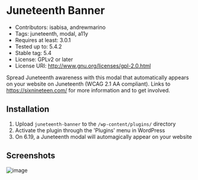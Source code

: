 # Juneteenth Banner
* Contributors: isabisa, andrewmarino
* Tags: juneteenth, modal, a11y
* Requires at least: 3.0.1
* Tested up to: 5.4.2
* Stable tag: 5.4
* License: GPLv2 or later
* License URI: http://www.gnu.org/licenses/gpl-2.0.html

Spread Juneteenth awareness with this modal that automatically appears on your website on Juneteenth (WCAG 2.1 AA compliant). Links to https://sixnineteen.com/ for more information and to get involved.

## Installation

1. Upload `juneteenth-banner` to the `/wp-content/plugins/` directory
2. Activate the plugin through the 'Plugins' menu in WordPress
3. On 6.19, a Juneteenth modal will automagically appear on your website

## Screenshots

![image](https://user-images.githubusercontent.com/928176/85047430-d0202b00-b15f-11ea-96c7-6ecff27b6683.png)
